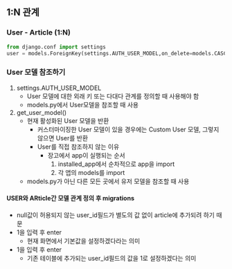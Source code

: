 ## 1:N 관계

### User - Article (1:N)

```python
from django.conf import settings
user = models.ForeignKey(settings.AUTH_USER_MODEL,on_delete=models.CASCADE)
```

### User 모델 참조하기

1. settings.AUTH_USER_MODEL
   - User 모델에 대한 외래 키 또는 다대다 관계를 정의할 때 사용해야 함 
   - models.py에서 User모델을 참조할 때 사용
2. get_user_model()
   - 현재 활성화된 User 모델을 반환
     - 커스터마이징한 User 모델이 있을 경우에는 Custom User 모델, 그렇지 않으면 User를 반환 
     - User를 직접 참조하지 않는 이유
       - 장고에서 app이 실행되는 순서
         1. installed_app에서 순차적으로 app을 import
         2. 각 앱의 models를 import 
   - models.py가 아닌 다른 모든 곳에서 유저 모델을 참조할 때 사용 

#### USER와 ARticle간 모델 관계 정의 후 migrations

- null값이 허용되지 않는 user_id필드가 별도의 값 없이 article에 추가되려 하기 때문
- 1을 입력 후 enter
  - 현재 화면에서 기본값을 설정하겠다라는 의미
- 1을 입력 후 enter
  - 기존 테이블에 추가되는 user_id필드의 값을 1로 설정하겠다는 의미

